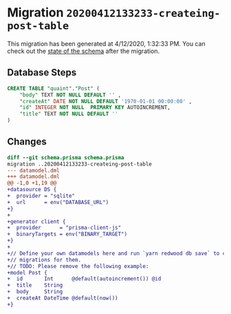 # Migration `20200412133233-createing-post-table`

This migration has been generated at 4/12/2020, 1:32:33 PM.
You can check out the [state of the schema](./schema.prisma) after the migration.

## Database Steps

```sql
CREATE TABLE "quaint"."Post" (
    "body" TEXT NOT NULL DEFAULT '' ,
    "createAt" DATE NOT NULL DEFAULT '1970-01-01 00:00:00' ,
    "id" INTEGER NOT NULL  PRIMARY KEY AUTOINCREMENT,
    "title" TEXT NOT NULL DEFAULT '' 
) 
```

## Changes

```diff
diff --git schema.prisma schema.prisma
migration ..20200412133233-createing-post-table
--- datamodel.dml
+++ datamodel.dml
@@ -1,0 +1,19 @@
+datasource DS {
+  provider = "sqlite"
+  url      = env("DATABASE_URL")
+}
+
+generator client {
+  provider      = "prisma-client-js"
+  binaryTargets = env("BINARY_TARGET")
+}
+
+// Define your own datamodels here and run `yarn redwood db save` to create
+// migrations for them.
+// TODO: Please remove the following example:
+model Post {
+  id       Int      @default(autoincrement()) @id
+  title    String
+  body     String
+  createAt DateTime @default(now())
+}
```


